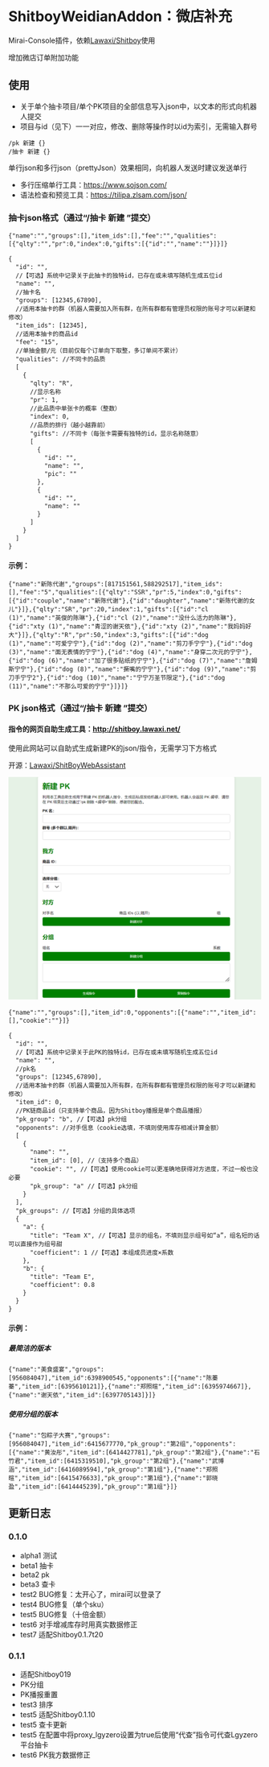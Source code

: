 # ShitboyWeidianAddon：微店补充

Mirai-Console插件，依赖[Lawaxi/Shitboy](https://github.com/Lawaxi/ShitBoy)使用

增加微店订单附加功能

## 使用

- 关于单个抽卡项目/单个PK项目的全部信息写入json中，以文本的形式向机器人提交
- 项目与id（见下）一一对应，修改、删除等操作时以id为索引，无需输入群号

~~~
/pk 新建 {}
/抽卡 新建 {}
~~~

单行json和多行json（prettyJson）效果相同，向机器人发送时建议发送单行

- 多行压缩单行工具：https://www.sojson.com/
- 语法检查和预览工具：https://tilipa.zlsam.com/json/

### 抽卡json格式（通过“/抽卡 新建 <json>”提交）

~~~json5
{"name":"","groups":[],"item_ids":[],"fee":"","qualities":[{"qlty":"","pr":0,"index":0,"gifts":[{"id":"","name":""}]}]}
~~~

~~~json5
{
  "id": "",
  //【可选】系统中记录关于此抽卡的独特id，已存在或未填写随机生成五位id
  "name": "",
  //抽卡名
  "groups": [12345,67890],
  //适用本抽卡的群（机器人需要加入所有群，在所有群都有管理员权限的账号才可以新建和修改）
  "item_ids": [12345],
  //适用本抽卡的商品id
  "fee": "15",
  //单抽金额/元（目前仅每个订单向下取整，多订单间不累计）
  "qualities": //不同卡的品质
  [
    {
      "qlty": "R",
      //显示名称
      "pr": 1,
      //此品质中单张卡的概率（整数）
      "index": 0,
      //品质的排行（越小越靠前）
      "gifts": //不同卡（每张卡需要有独特的id，显示名称随意）
      [
        {
          "id": "",
          "name": "",
          "pic": ""
        },
        {
          "id": "",
          "name": ""
        }
      ]
    }
  ]
}
~~~

#### 示例：

~~~json5
{"name":"新陈代谢","groups":[817151561,588292517],"item_ids":[],"fee":"5","qualities":[{"qlty":"SSR","pr":5,"index":0,"gifts":[{"id":"couple","name":"新陈代谢"},{"id":"daughter","name":"新陈代谢的女儿"}]},{"qlty":"SR","pr":20,"index":1,"gifts":[{"id":"cl (1)","name":"英俊的陈琳"},{"id":"cl (2)","name":"没什么活力的陈琳"},{"id":"xty (1)","name":"青涩的谢天依"},{"id":"xty (2)","name":"我妈妈好大"}]},{"qlty":"R","pr":50,"index":3,"gifts":[{"id":"dog (1)","name":"可爱宁宁"},{"id":"dog (2)","name":"剪刀手宁宁"},{"id":"dog (3)","name":"面无表情的宁宁"},{"id":"dog (4)","name":"身穿二次元的宁宁"},{"id":"dog (6)","name":"加了很多贴纸的宁宁"},{"id":"dog (7)","name":"詹姆斯宁宁"},{"id":"dog (8)","name":"撅嘴的宁宁"},{"id":"dog (9)","name":"剪刀手宁宁2"},{"id":"dog (10)","name":"宁宁万圣节限定"},{"id":"dog (11)","name":"不那么可爱的宁宁"}]}]}
~~~

### PK json格式（通过“/抽卡 新建 <json>”提交）

#### 指令的网页自助生成工具：http://shitboy.lawaxi.net/

使用此网站可以自助式生成新建PK的json/指令，无需学习下方格式

开源：[Lawaxi/ShitBoyWebAssistant](https://github.com/Lawaxi/ShitBoyWebAssistant)

![](screenshots/web_assistant.png)

~~~json5
{"name":"","groups":[],"item_id":0,"opponents":[{"name":"","item_id":[],"cookie":""}]}
~~~

~~~json5
{
  "id": "",
  //【可选】系统中记录关于此PK的独特id，已存在或未填写随机生成五位id
  "name": "",
  //pk名
  "groups": [12345,67890],
  //适用本抽卡的群（机器人需要加入所有群，在所有群都有管理员权限的账号才可以新建和修改）
  "item_id": 0,
  //PK链商品id（只支持单个商品，因为Shitboy播报是单个商品播报）
  "pk_group": "b", //【可选】pk分组
  "opponents": //对手信息（cookie选填，不填则使用库存相减计算金额）
  [
    {
      "name": "",
      "item_id": [0], //（支持多个商品）
      "cookie": "", //【可选】使用cookie可以更准确地获得对方进度，不过一般也没必要
      "pk_group": "a" //【可选】pk分组
    }
  ],
  "pk_groups": //【可选】分组的具体选项
  {
    "a": {
      "title": "Team X", //【可选】显示的组名，不填则显示组号如“a”，组名短的话可以直接作为组号甜
      "coefficient": 1 //【可选】本组成员进度×系数
    },
    "b": {
      "title": "Team E",
      "coefficient": 0.8
    }
  }         
}
~~~

#### 示例：

##### 最简洁的版本

~~~json5
{"name":"美食盛宴","groups":[956084047],"item_id":6398900545,"opponents":[{"name":"陈蓁蓁","item_id":[6395610121]},{"name":"郑照暄","item_id":[6395974667]},{"name":"谢天依","item_id":[6397705143]}]}
~~~

##### 使用分组的版本

~~~json5
{"name":"包粽子大赛","groups":[956084047],"item_id":6415677770,"pk_group":"第2组","opponents":[{"name":"黄汝彤","item_id":[6414427781],"pk_group":"第2组"},{"name":"石竹君","item_id":[6415319510],"pk_group":"第2组"},{"name":"武博涵","item_id":[6416089594],"pk_group":"第1组"},{"name":"郑照暄","item_id":[6415476633],"pk_group":"第1组"},{"name":"郭晓盈","item_id":[6414445239],"pk_group":"第1组"}]}
~~~

## 更新日志

### 0.1.0

- alpha1 测试
- beta1 抽卡
- beta2 pk
- beta3 查卡
- test2 BUG修复：太开心了，mirai可以登录了
- test4 BUG修复（单个sku）
- test5 BUG修复（十倍金额）
- test6 对手增减库存时用真实数据修正
- test7 适配Shitboy0.1.7t20

### 0.1.1

- 适配Shitboy019
- PK分组
- PK播报重置
- test3 排序
- test5 适配Shitboy0.1.10
- test5 查卡更新
- test5 在配置中将proxy_lgyzero设置为true后使用“代查”指令可代查Lgyzero平台抽卡
- test6 PK我方数据修正